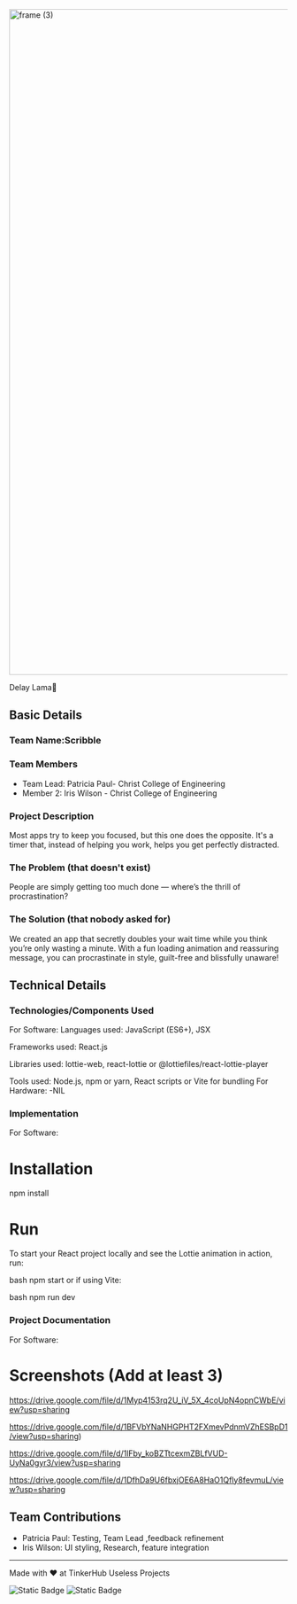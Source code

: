 <img width="3188" height="1202" alt="frame (3)" src="https://github.com/user-attachments/assets/517ad8e9-ad22-457d-9538-a9e62d137cd7" />


Delay Lama🎯


## Basic Details
### Team Name:Scribble


### Team Members
- Team Lead: Patricia Paul- Christ College of Engineering
- Member 2: Iris Wilson - Christ College of Engineering


### Project Description
Most apps try to keep you focused, but this one does the opposite. It's a timer that, instead of helping you work, helps you get perfectly distracted.

### The Problem (that doesn't exist)
People are simply getting too much done — where’s the thrill of procrastination?

### The Solution (that nobody asked for)
We created an app that secretly doubles your wait time while you think you’re only wasting a minute. With a fun loading animation and reassuring message, you can procrastinate in style, guilt-free and blissfully unaware!

## Technical Details
### Technologies/Components Used
For Software:
Languages used: JavaScript (ES6+), JSX

Frameworks used: React.js

Libraries used: lottie-web, react-lottie or @lottiefiles/react-lottie-player

Tools used: Node.js, npm or yarn, React scripts or Vite for bundling
For Hardware:
-NIL
### Implementation
For Software:
# Installation
npm install

# Run
To start your React project locally and see the Lottie animation in action, run:

bash
npm start
or if using Vite:

bash
npm run dev

### Project Documentation
For Software:

# Screenshots (Add at least 3)
https://drive.google.com/file/d/1Myp4153rq2U_iV_5X_4coUpN4opnCWbE/view?usp=sharing


https://drive.google.com/file/d/1BFVbYNaNHGPHT2FXmevPdnmVZhESBpD1/view?usp=sharing)


https://drive.google.com/file/d/1lFby_koBZTtcexmZBLfVUD-UyNa0gyr3/view?usp=sharing


https://drive.google.com/file/d/1DfhDa9U6fbxjOE6A8HaO1Qfly8fevmuL/view?usp=sharing




## Team Contributions
- Patricia Paul: Testing, Team Lead ,feedback refinement
- Iris Wilson: UI styling, Research, feature integration

---
Made with ❤️ at TinkerHub Useless Projects 

![Static Badge](https://img.shields.io/badge/TinkerHub-24?color=%23000000&link=https%3A%2F%2Fwww.tinkerhub.org%2F)
![Static Badge](https://img.shields.io/badge/UselessProjects--25-25?link=https%3A%2F%2Fwww.tinkerhub.org%2Fevents%2FQ2Q1TQKX6Q%2FUseless%2520Projects)
